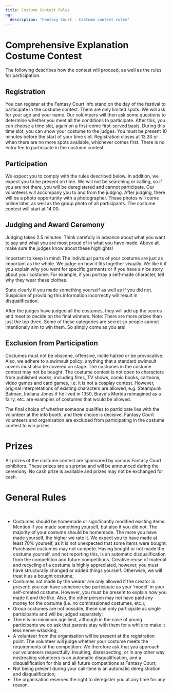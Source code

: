 ```yaml
---
title: Costume Contest Rules
og:
  description: "Fantasy Court - Costume contest rules"
---
```

    

# Comprehensive Explanation Costume Contest
The following describes how the contest will proceed, as well as the rules for participation.

## Registration
You can register at the Fantasy Court info stand on the day of the festival to participate in the costume contest. There are only limited spots. We will ask for your age and your name. Our volunteers will then ask some questions to determine whether you meet all the conditions to participate. After this, you can choose a time slot, again on a first-come first-served basis. During this time slot, you can show your costume to the judges. You must be present 10 minutes before the start of your time slot. Registration closes at 13.30 or when there are no more spots available, whichever comes first. There is no entry fee to participate in the costume contest.

## Participation
We expect you to comply with the rules described below. In addition, we expect you to be present on time. We will not be searching or calling, so if you are not there, you will be deregistered and cannot participate. Our volunteers will accompany you to and from the judging. After judging, there will be a photo opportunity with a photographer. These photos will come online later, as well as the group photo of all participants. The costume contest will start at 14:00.

## Judging and Award Ceremony
Judging takes 2.5 minutes. Think carefully in advance about what you want to say and what you are most proud of in what you have made. Above all, make sure the judges know about these highlights!

Important to keep in mind: The individual parts of your costume are just as important as the whole. We judge on how it fits together visually. We like it if you explain why you went for specific garments or if you have a nice story about your costume. For example, if you portray a self-made character, tell why they wear these clothes. 

State clearly if you made something yourself as well as if you did not. Suspicion of providing this information incorrectly will result in disqualification. 

After the judges have judged all the costumes, they will add up the scores and meet to decide on the final winners. Note: There are more prizes than just the top three. Some of these categories are secret so people cannot intentionaly aim to win them. So simply come as you are!

## Exclusion from Participation

Costumes must not be obscene, offensive, incite hatred or be provocative. Also, we adhere to a swimsuit policy: anything that a standard swimsuit covers must also be covered on stage. The costumes in the costume contest may not be bought. The costume contest is not open to characters from published works, including films, TV shows, comic books, cartoons, video games and card games, i.e. it is not a cosplay contest. However, original interpretations of existing characters are allowed, e.g. Steampunk Batman, Indiana Jones if he lived in 1350, Brave's Merida reimagined as a fairy, etc. are examples of costumes that would be allowed. 

The final choice of whether someone qualifies to participate lies with the volunteer at the info booth, and their choice is decisive. Fantasy Court volunteers and organisation are excluded from participating in the costume contest to win prizes. 

# Prizes
All prizes of the costume contest are sponsored by various Fantasy Court exhibitors. These prizes are a surprise and will be announced during the ceremony. No cash prize is available and prizes may not be exchanged for cash.

# General Rules
&nbsp;
* Costumes should be homemade or significantly modified existing items: Mention if you made something yourself, but also if you did not. The majority of your costume should be homemade.  The more you have made yourself, the higher we rate it. We expect you to have made at least 70% yourself, as it is not unexpected that some items were bought. Purchased costumes may not compete. Having bought or not made the costume yourself, and not reporting this, is an automatic disqualification from the competition and future competitions. Creative reuse of material and recycling of a costume is highly appreciated, however, you must have structurally changed or added things yourself. Otherwise, we will treat it as a bought costume;
 * Costumes not made by the wearer are only allowed if the creator is present: you can have someone else participate as your 'model' in your self-created costume. However, you must be present to explain how you made it and the like. Also, the other person may not have paid any money for the costume (i.e. no commissioned costumes, etc.);
 * Group costumes are not possible, these can only participate as single participants and will be judged separately;
 * There is no minimum age limit, although in the case of young participants we do ask that parents stay with them for a while to make it less nerve-wracking; 
 * A volunteer from the organisation will be present at the registration point. The volunteer will judge whether your costume meets the requirements of the competition. We therefore ask that you approach our volunteers respectfully. Insulting, disrespecting, or in any other way mistreating volunteers is an automatic disqualification, and a disqualification for this and all future competitions at Fantasy Court;
 * Not being present during your call-time is an automatic deregistration and disqualification;
 * The organisation reserves the right to deregister you at any time for any reason.